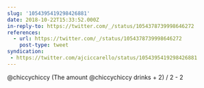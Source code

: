 ```yaml
---
slug: '1054395419298426881'
date: 2018-10-22T15:33:52.000Z
in-reply-to: https://twitter.com/_/status/1054378739998646272
references:
  - url: https://twitter.com/_/status/1054378739998646272
    post-type: tweet
syndication:
 - https://twitter.com/ajciccarello/status/1054395419298426881
---
```


@chiccychiccy (The amount @chiccychiccy drinks + 2) / 2 - 2
